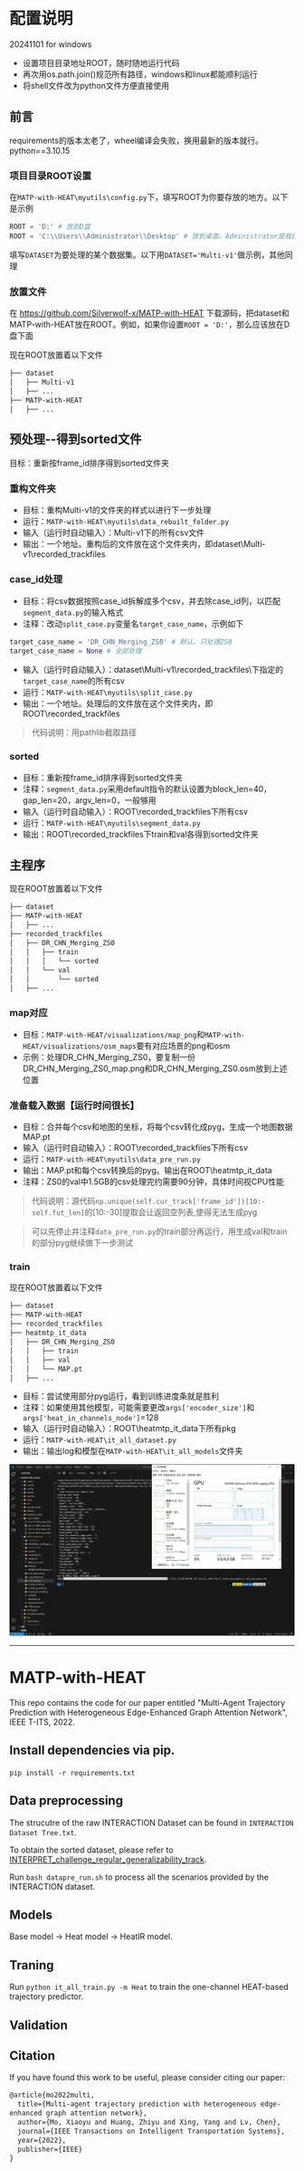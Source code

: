 # 配置说明
20241101 for windows

- 设置项目目录地址ROOT，随时随地运行代码
- 再次用os.path.join()规范所有路径，windows和linux都能顺利运行
- 将shell文件改为python文件方便直接使用

## 前言

requirements的版本太老了，wheel编译会失败，换用最新的版本就行。python==3.10.15

### 项目目录ROOT设置

在`MATP-with-HEAT\myutils\config.py`下，填写ROOT为你要存放的地方。以下是示例

```python
ROOT = 'D:' # 放到D盘
ROOT = 'C:\\Users\\Administrator\\Desktop' # 放到桌面。Administrator是我的用户名，具体以你的桌面名字为准
```

填写`DATASET`为要处理的某个数据集。以下用`DATASET='Multi-v1'`做示例，其他同理

### 放置文件

在 https://github.com/Silverwolf-x/MATP-with-HEAT 下载源码，把dataset和MATP-with-HEAT放在ROOT。例如，如果你设置`ROOT = 'D:'`，那么应该放在D盘下面

现在ROOT放置着以下文件

```text
├── dataset
│   ├── Multi-v1
│   ├── ...
├── MATP-with-HEAT
│   ├── ...
```

## 预处理--得到sorted文件

目标：重新按frame_id排序得到sorted文件夹

### 重构文件夹

- 目标：重构Multi-v1的文件夹的样式以进行下一步处理
- 运行：`MATP-with-HEAT\myutils\data_rebuilt_folder.py`
- 输入（运行时自动输入）：Multi-v1下的所有csv文件
- 输出：一个地址。重构后的文件放在这个文件夹内，即dataset\Multi-v1\recorded_trackfiles

### case_id处理

- 目标：将csv数据按照case_id拆解成多个csv，并去除case_id列，以匹配`segment_data.py`的输入格式
- 注释：改动`split_case.py`变量名`target_case_name`，示例如下
 ```python
target_case_name = 'DR_CHN_Merging_ZS0' # 默认。只处理ZS0
target_case_name = None # 全部处理
```
- 输入（运行时自动输入）：dataset\Multi-v1\recorded_trackfiles\下指定的`target_case_name`的所有csv
- 运行：`MATP-with-HEAT\myutils\split_case.py`
- 输出：一个地址。处理后的文件放在这个文件夹内，即ROOT\recorded_trackfiles

> 代码说明：用pathlib截取路径

### sorted

- 目标：重新按frame_id排序得到sorted文件夹
- 注释：`segment_data.py`采用default指令的默认设置为block_len=40，gap_len=20，argv_len=0，一般够用
- 输入（运行时自动输入）：ROOT\recorded_trackfiles下所有csv
- 运行：`MATP-with-HEAT\myutils\segment_data.py`
- 输出：ROOT\recorded_trackfiles下train和val各得到sorted文件夹

## 主程序

现在ROOT放置着以下文件

```text
├── dataset
├── MATP-with-HEAT
│   ├── ...
├── recorded_trackfiles
│   ├── DR_CHN_Merging_ZS0
│   │   ├── train
│   │   │   └── sorted
│   │   └── val
│   │       └── sorted
│   ├── ...
```

### map对应

- 目标：`MATP-with-HEAT/visualizations/map_png`和`MATP-with-HEAT/visualizations/osm_maps`要有对应场景的png和osm
- 示例：处理DR_CHN_Merging_ZS0，要复制一份DR_CHN_Merging_ZS0_map.png和DR_CHN_Merging_ZS0.osm放到上述位置

### 准备载入数据【运行时间很长】

- 目标：合并每个csv和地图的坐标，将每个csv转化成pyg，生成一个地图数据MAP.pt
- 输入（运行时自动输入）：ROOT\recorded_trackfiles下所有csv
- 运行：`MATP-with-HEAT\myutils\data_pre_run.py`
- 输出：MAP.pt和每个csv转换后的pyg。输出在ROOT\heatmtp_it_data
- 注释：ZS0的val中1.5GB的csv处理完约需要90分钟，具体时间视CPU性能

> 代码说明：源代码`np.unique(self.cur_track['frame_id'])[10:-self.fut_len]`的[10:-30]提取会让返回空列表,使得无法生成pyg

> 可以先停止并注释`data_pre_run.py`的train部分再运行，用生成val和train的部分pyg继续做下一步测试


### train

现在ROOT放置着以下文件

```text
├── dataset
├── MATP-with-HEAT
├── recorded_trackfiles
├── heatmtp_it_data
│   ├── DR_CHN_Merging_ZS0
│   │   ├── train
│   │   ├── val
│   │   └── MAP.pt
│   ├── ...
```

- 目标：尝试使用部分pyg运行，看到训练进度条就是胜利
- 注释：如果使用其他模型，可能需要更改`args['encoder_size']`和`args['heat_in_channels_node']`=128
- 输入（运行时自动输入）：ROOT\heatmtp_it_data下所有pkg
- 运行：`MATP-with-HEAT\it_all_dataset.py`
- 输出：输出log和模型在`MATP-with-HEAT\it_all_models`文件夹

<p align="center">
<img src=".\myutils\finish.jpg">
</p>


---

# MATP-with-HEAT
This repo contains the code for our paper entitled "Multi-Agent Trajectory Prediction with Heterogeneous Edge-Enhanced Graph Attention Network", IEEE T-ITS, 2022.

## Install dependencies via pip.
`pip install -r requirements.txt`

## Data preprocessing
The strucutre of the raw INTERACTION Dataset can be found in `INTERACTION Dataset Tree.txt`.

To obtain the sorted dataset, please refer to 
[INTERPRET_challenge_regular_generalizability_track](https://github.com/interaction-dataset/INTERPRET_challenge_regular_generalizability_track). 

Run `bash datapre_run.sh` to process all the scenarios provided by the INTERACTION dataset.

## Models
Base model -> Heat model -> HeatIR model.

## Traning
Run `python it_all_train.py -m Heat` to train the one-channel HEAT-based trajectory predictor.

## Validation

## Citation
If you have found this work to be useful, please consider citing our paper:
```
@article{mo2022multi,
  title={Multi-agent trajectory prediction with heterogeneous edge-enhanced graph attention network},
  author={Mo, Xiaoyu and Huang, Zhiyu and Xing, Yang and Lv, Chen},
  journal={IEEE Transactions on Intelligent Transportation Systems},
  year={2022},
  publisher={IEEE}
}
```
